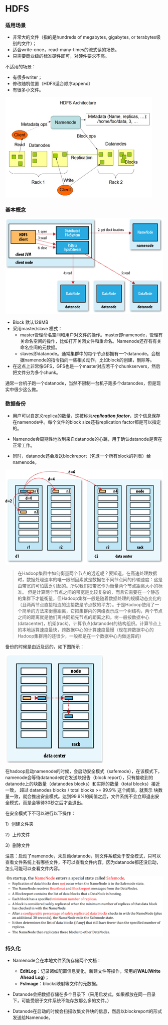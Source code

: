 # HDFS

### 适用场景

+ 非常大的文件（指的是hundreds of megabytes, gigabytes, or terabytes级别的文件）；
+ 适合write-once，read-many-times的流式读的场景。
+ 只需要商业级的标准硬件即可，对硬件要求不高。

不适用的场景：

+ 有很多writer；
+ 修改随机位置（HDFS适合顺序append）
+ 有很多小文件。

<img src="./imgs/hdfs_structure.png" alt="image-20211222210718257" style="zoom:50%;" />

### 基本概念

![img](imgs/hdfs_concept.png)

+ Block 默认128MB
+ 采用master/slave 模式：
  + master管理命名空间和用户对文件的操作。master即namenode，管理有关命名空间的操作，比如打开关闭文件和重命名。Namenode还存有有关命名空间的元数据。
  + slaves即datanode。通常集群中的每个节点都拥有一个datanode。会根据namenode的指令指向一些相关动作，比如block的创建，删除等。
+ 在这点上非常像GFS，GFS也是一个master对应若干个chunkservers，然后把文件分为多个chunk。

通常一台机子跑一个datanode，当然不限制一台机子跑多个datanodes，但是现实中很少这么做。

### 数据备份

+ 用户可以自定义replica的数量，这被称为***replication factor***，这个信息保存在namenode中。每个文件的block size还有replication factor都是可以指定的。

+ Namenode会周期性地收到来自datanode的心跳，用于确认datanode是否在正常工作。
+ 同时，datanode还会发送blockreport（包含一个所有block的列表）给namenode。

![img](imgs/hdfs_distance.png)

> 在Hadoop集群中如何衡量两个节点的远近呢？要知道，在高速处理数据时，数据处理速率的唯一限制因素就是数据在不同节点间的传输速度：这是由带宽的可怕匮乏引起的。所以我们把带宽作为衡量两个节点距离大小的标准。
> 但是计算两个节点之间的带宽是比较复杂的，而且它需要在一个静态的集群下才能衡量，但Hadoop集群一般是随着数据处理的规模动态变化的（且两两节点直接相连的连接数是节点数的平方）。于是Hadoop使用了一个简单的方法来衡量距离，它把集群内的网络表示成一个树结构，两个节点之间的距离就是他们离共同祖先节点的距离之和。树一般按数据中心(datacenter)，机架(rack)，计算节点(datanode)的结构组织。计算节点上的本地运算速度最快，跨数据中心的计算速度最慢（现在跨数据中心的Hadoop集群用的还很少，一般都是在一个数据中心内做运算的）

备份的时候是由近及远的，如下图所示：

![img](imgs/hdfs_replica.png)

在hadoop启动namenode的时候，会启动安全模式（safemode），在该模式下，namenode会等待datanode向它发送块报告（block report），只有接收到的datanode上的块数量（datanodes  blocks）和实际的数量（total blocks）接近一致， 超过  datanodes blocks /  total blocks >= 99.9%  这个阀值，就表示 块数量一致，就会推出安全模式。达到99.9%的阀值之后，文件系统不会立即退出安全模式，而是会等待30秒之后才会退出。


在安全模式下不可以进行以下操作：

1）创建文件夹

2）上传文件

3）删除文件


注意：启动了namenode，未启动datanode，则文件系统处于安全模式，只可以查看文件系统上有哪些文件，不可以查看文件内容，因为datanode都还没启动，怎么可能可以查看文件内容。

<img src="imgs/hdfs_safemode.png" alt="image-20211222213657585" style="zoom:50%;" />

### 持久化

+ Namenode会在本地文件系统存储两个文档：
  + **EditLog**：记录诸如配置信息变化，新建文件等操作，常用的**WAL(Write Ahead Log)**；
  + **FsImage**：blocks映射等文件的元数据。

+ Datanode会把数据存储在多个目录下（采用启发式，如果都放在同一目录下，可能受限于文件系统不能存放那么多的文件。）
+ Datanode在启动的时候会扫描收集文件块的信息，然后以blockreport的形式发送给Namenode。
